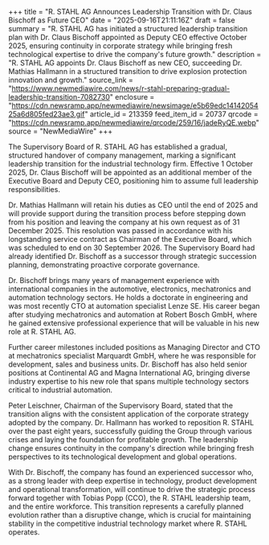 +++
title = "R. STAHL AG Announces Leadership Transition with Dr. Claus Bischoff as Future CEO"
date = "2025-09-16T21:11:16Z"
draft = false
summary = "R. STAHL AG has initiated a structured leadership transition plan with Dr. Claus Bischoff appointed as Deputy CEO effective October 2025, ensuring continuity in corporate strategy while bringing fresh technological expertise to drive the company's future growth."
description = "R. STAHL AG appoints Dr. Claus Bischoff as new CEO, succeeding Dr. Mathias Hallmann in a structured transition to drive explosion protection innovation and growth."
source_link = "https://www.newmediawire.com/news/r-stahl-preparing-gradual-leadership-transition-7082730"
enclosure = "https://cdn.newsramp.app/newmediawire/newsimage/e5b69edc1414205425a6d805fed23ae3.gif"
article_id = 213359
feed_item_id = 20737
qrcode = "https://cdn.newsramp.app/newmediawire/qrcode/259/16/jadeRyQE.webp"
source = "NewMediaWire"
+++

<p>The Supervisory Board of R. STAHL AG has established a gradual, structured handover of company management, marking a significant leadership transition for the industrial technology firm. Effective 1 October 2025, Dr. Claus Bischoff will be appointed as an additional member of the Executive Board and Deputy CEO, positioning him to assume full leadership responsibilities.</p><p>Dr. Mathias Hallmann will retain his duties as CEO until the end of 2025 and will provide support during the transition process before stepping down from his position and leaving the company at his own request as of 31 December 2025. This resolution was passed in accordance with his longstanding service contract as Chairman of the Executive Board, which was scheduled to end on 30 September 2026. The Supervisory Board had already identified Dr. Bischoff as a successor through strategic succession planning, demonstrating proactive corporate governance.</p><p>Dr. Bischoff brings many years of management experience with international companies in the automotive, electronics, mechatronics and automation technology sectors. He holds a doctorate in engineering and was most recently CTO at automation specialist Lenze SE. His career began after studying mechatronics and automation at Robert Bosch GmbH, where he gained extensive professional experience that will be valuable in his new role at R. STAHL AG.</p><p>Further career milestones included positions as Managing Director and CTO at mechatronics specialist Marquardt GmbH, where he was responsible for development, sales and business units. Dr. Bischoff has also held senior positions at Continental AG and Magna International AG, bringing diverse industry expertise to his new role that spans multiple technology sectors critical to industrial automation.</p><p>Peter Leischner, Chairman of the Supervisory Board, stated that the transition aligns with the consistent application of the corporate strategy adopted by the company. Dr. Hallmann has worked to reposition R. STAHL over the past eight years, successfully guiding the Group through various crises and laying the foundation for profitable growth. The leadership change ensures continuity in the company's direction while bringing fresh perspectives to its technological development and global operations.</p><p>With Dr. Bischoff, the company has found an experienced successor who, as a strong leader with deep expertise in technology, product development and operational transformation, will continue to drive the strategic process forward together with Tobias Popp (CCO), the R. STAHL leadership team, and the entire workforce. This transition represents a carefully planned evolution rather than a disruptive change, which is crucial for maintaining stability in the competitive industrial technology market where R. STAHL operates.</p>